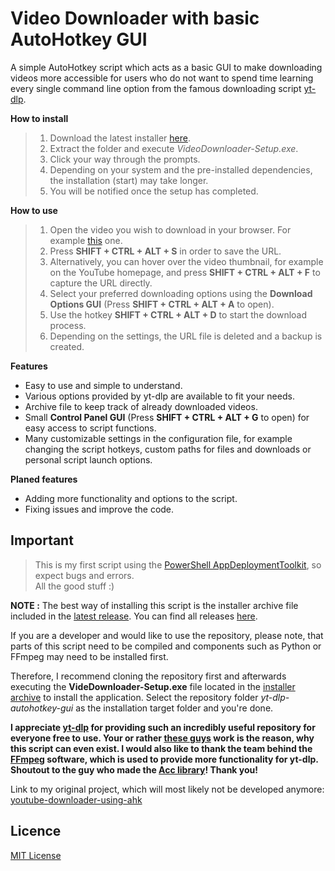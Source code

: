 # Video Downloader with basic AutoHotkey GUI

A simple AutoHotkey script which acts as a basic GUI to make downloading videos more accessible
for users who do not want to spend time learning every single command line option from the famous downloading script [yt-dlp](https://github.com/yt-dlp/yt-dlp).

**How to install**

> 1. Download the latest installer [here](https://github.com/LeoTN/yt-dlp-autohotkey-gui/releases/latest/download/VideoDownloaderInstaller.zip).
> 2. Extract the folder and execute *VideoDownloader-Setup.exe*.
> 3. Click your way through the prompts.
> 4. Depending on your system and the pre-installed dependencies, the installation (start) may take longer.
> 5. You will be notified once the setup has completed.

**How to use**

> 1. Open the video you wish to download in your browser. For example [this](https://www.youtube.com/watch?v=xvFZjo5PgG0) one.
> 2. Press **SHIFT + CTRL + ALT + S** in order to save the URL.
> 3. Alternatively, you can hover over the video thumbnail, for example on the YouTube homepage,
> and press **SHIFT + CTRL + ALT + F** to capture the URL directly.
> 4. Select your preferred downloading options using the **Download Options GUI**
> (Press **SHIFT + CTRL + ALT + A** to open).
> 5. Use the hotkey **SHIFT + CTRL + ALT + D** to start the download process.
> 6. Depending on the settings, the URL file is deleted and a backup is created.

**Features**

- Easy to use and simple to understand.
- Various options provided by yt-dlp are available to fit your needs.
- Archive file to keep track of already downloaded videos.
- Small **Control Panel GUI** (Press **SHIFT + CTRL + ALT + G** to open) for easy access to script functions.
- Many customizable settings in the configuration file, for example changing the script hotkeys, custom paths for files and downloads or personal script launch options.

**Planed features**

- Adding more functionality and options to the script.
- Fixing issues and improve the code.

## Important

> This is my first script using the [PowerShell AppDeploymentToolkit](https://github.com/PSAppDeployToolkit/PSAppDeployToolkit), so expect bugs and errors.  
All the good stuff :)

**NOTE :** The best way of installing this script is the installer archive file included in the [latest release](https://github.com/LeoTN/yt-dlp-autohotkey-gui/releases/latest). You can find all releases [here](https://github.com/LeoTN/yt-dlp-autohotkey-gui/releases).

If you are a developer and would like to use the repository, please note, that parts of this script need to be compiled and components such as Python or FFmpeg may need to be installed first.

Therefore, I recommend cloning the repository first and afterwards executing the **VideDownloader-Setup.exe** file located in the [installer archive](https://github.com/LeoTN/yt-dlp-autohotkey-gui/releases/latest/download/VideoDownloaderInstaller.zip) to install the application. Select the repository folder *yt-dlp-autohotkey-gui* as the installation target folder and you're done.

**I appreciate [yt-dlp](https://github.com/yt-dlp/yt-dlp) for providing such an incredibly useful repository for everyone free to use. Your or rather [these guys](https://github.com/ytdl-org/youtube-dl) work is the reason, why this script can even exist. I would also like to thank the team behind the [FFmpeg](https://ffmpeg.org) software, which is used to provide more functionality for yt-dlp. Shoutout to the guy who made the [Acc library](https://github.com/Descolada/Acc-v2)! Thank you!**

Link to my original project, which will most likely not be developed anymore: [youtube-downloader-using-ahk](https://github.com/LeoTN/youtube-downloader-using-ahk)

## Licence

[MIT License](https://github.com/LeoTN/yt-dlp-autohotkey-gui/blob/main/LICENCE)